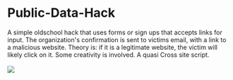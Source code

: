 # Public-Data-Hack
A simple oldschool hack that uses forms or sign ups that accepts links for input. The organization's confirmation is sent to victims email, with a link to a malicious website. Theory is: if it is a legitimate website, the victim will likely click on it. Some creativity is involved. A quasi Cross site script. 
<br>
<br>
<img src="https://f004.backblazeb2.com/file/Haks123/Images/Screenshot_2022-09-25_224457.jpg" />
